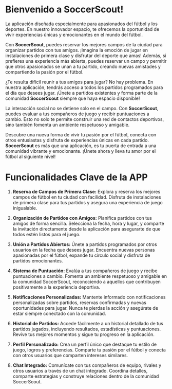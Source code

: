 # Bienvenido a SoccerScout!

La aplicación diseñada especialmente para apasionados del fútbol y los deportes. En nuestro innovador espacio, te ofrecemos la oportunidad de vivir experiencias únicas y emocionantes en el mundo del fútbol.

Con **SoccerScout**, puedes reservar los mejores campos de la ciudad para organizar partidos con tus amigos. ¡Imagina la emoción de jugar en instalaciones de primera clase y disfrutar del deporte que amas! Además, si prefieres una experiencia más abierta, puedes reservar un campo y permitir que otros apasionados se unan a tu partido, creando nuevas amistades y compartiendo la pasión por el fútbol.

¿Te resulta difícil reunir a tus amigos para jugar? No hay problema. En nuestra aplicación, tendrás acceso a todos los partidos programados para el día que desees jugar. ¡Únete a partidos existentes y forma parte de la comunidad  **SoccerScout** siempre que haya espacio disponible!

La interacción social no se detiene solo en el campo. Con  **SoccerScout**, puedes evaluar a tus compañeros de juego y recibir puntuaciones a cambio. Esto no solo te permite construir una red de contactos deportivos, sino también fomenta un ambiente respetuoso y amigable.

Descubre una nueva forma de vivir tu pasión por el fútbol, conecta con otros entusiastas y disfruta de experiencias únicas en cada partido.  **SoccerScout** es más que una aplicación, es tu puerta de entrada a una comunidad vibrante y emocionante. ¡Únete ahora y lleva tu amor por el fútbol al siguiente nivel!

# Funcionalidades Clave de la APP

1.  **Reserva de Campos de Primera Clase:** Explora y reserva los mejores campos de fútbol en tu ciudad con facilidad. Disfruta de instalaciones de primera clase para tus partidos y asegura una experiencia de juego inigualable.
    
2.  **Organización de Partidos con Amigos:** Planifica partidos con tus amigos de forma sencilla. Selecciona la fecha, hora y lugar, y comparte la invitación directamente desde la aplicación para asegurarte de que todos estén listos para el juego.
    
3.  **Unión a Partidos Abiertos:** Únete a partidos programados por otros usuarios en la fecha que desees jugar. Encuentra nuevas personas apasionadas por el fútbol, expande tu círculo social y disfruta de partidos emocionantes.
    
4.  **Sistema de Puntuación:** Evalúa a tus compañeros de juego y recibe puntuaciones a cambio. Fomenta un ambiente respetuoso y amigable en la comunidad SoccerScout, reconociendo a aquellos que contribuyen positivamente a la experiencia deportiva.
    
5.  **Notificaciones Personalizadas:** Mantente informado con notificaciones personalizadas sobre partidos, reservas confirmadas y nuevas oportunidades para jugar. Nunca te pierdas la acción y asegúrate de estar siempre conectado con la comunidad.
    
6.  **Historial de Partidos:** Accede fácilmente a un historial detallado de tus partidos jugados, incluyendo resultados, estadísticas y puntuaciones. Revive tus mejores momentos y sigue tu progreso en la aplicación.
    
7.  **Perfil Personalizado:** Crea un perfil único que destaque tu estilo de juego, logros y preferencias. Comparte tu pasión por el fútbol y conecta con otros usuarios que comparten intereses similares.
    
8.  **Chat Integrado:** Comunícate con tus compañeros de equipo, rivales y otros usuarios a través de un chat integrado. Coordina detalles, comparte estrategias y construye relaciones dentro de la comunidad SoccerScout.

